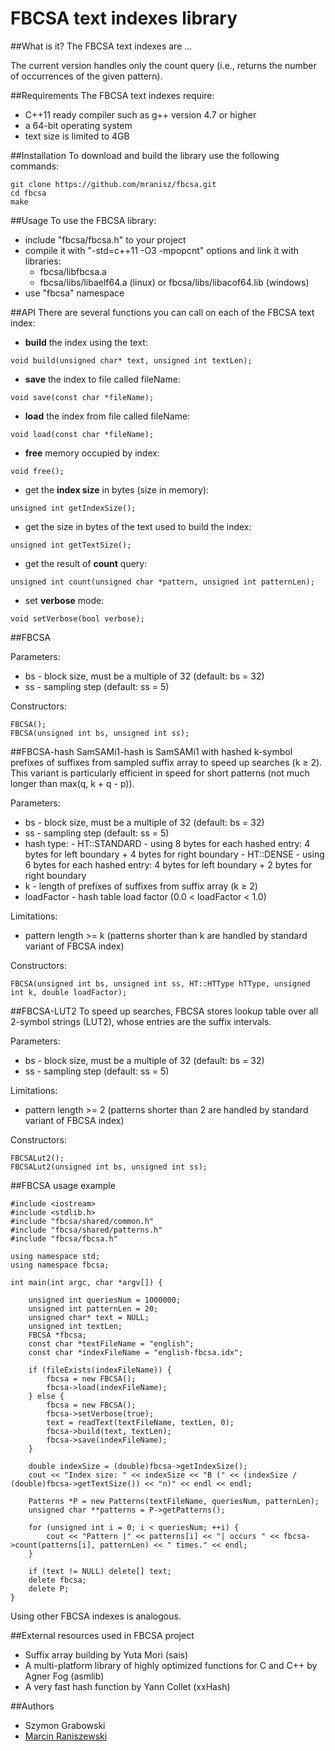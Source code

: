 # FBCSA text indexes library

##What is it?
The FBCSA text indexes are ...

The current version handles only the count query (i.e., returns the number of occurrences of the given pattern).

##Requirements
The FBCSA text indexes require:
- C++11 ready compiler such as g++ version 4.7 or higher
- a 64-bit operating system
- text size is limited to 4GB

##Installation
To download and build the library use the following commands:
```
git clone https://github.com/mranisz/fbcsa.git
cd fbcsa
make
```

##Usage
To use the FBCSA library:
- include "fbcsa/fbcsa.h" to your project
- compile it with "-std=c++11 -O3 -mpopcnt" options and link it with libraries:
  - fbcsa/libfbcsa.a
  - fbcsa/libs/libaelf64.a (linux) or fbcsa/libs/libacof64.lib (windows)
- use "fbcsa" namespace

##API
There are several functions you can call on each of the FBCSA text index:
- **build** the index using the text:
```
void build(unsigned char* text, unsigned int textLen);
```
- **save** the index to file called fileName:
```
void save(const char *fileName);
```
- **load** the index from file called fileName:
```
void load(const char *fileName);
```
- **free** memory occupied by index:
```
void free();
```
- get the **index size** in bytes (size in memory):
```
unsigned int getIndexSize();
```
- get the size in bytes of the text used to build the index:
```
unsigned int getTextSize();
```
- get the result of **count** query:
```
unsigned int count(unsigned char *pattern, unsigned int patternLen);
```
- set **verbose** mode:
```
void setVerbose(bool verbose);
```

##FBCSA

Parameters:
- bs - block size, must be a multiple of 32 (default: bs = 32)
- ss - sampling step (default: ss = 5)

Constructors:
```
FBCSA();
FBCSA(unsigned int bs, unsigned int ss);
```

##FBCSA-hash
SamSAMi1-hash is SamSAMi1 with hashed k-symbol prefixes of suffixes from sampled suffix array to speed up searches (k ≥ 2). This variant is particularly efficient in speed for short patterns (not much longer than max(q, k + q - p)).

Parameters:
- bs - block size, must be a multiple of 32 (default: bs = 32)
- ss - sampling step (default: ss = 5)
- hash type:
      - HT::STANDARD - using 8 bytes for each hashed entry: 4 bytes for left boundary + 4 bytes for right boundary
      - HT::DENSE - using 6 bytes for each hashed entry: 4 bytes for left boundary + 2 bytes for right boundary
- k - length of prefixes of suffixes from suffix array (k ≥ 2)
- loadFactor - hash table load factor (0.0 < loadFactor < 1.0)

Limitations: 
- pattern length >= k (patterns shorter than k are handled by standard variant of FBCSA index)

Constructors:
```
FBCSA(unsigned int bs, unsigned int ss, HT::HTType hTType, unsigned int k, double loadFactor);
```

##FBCSA-LUT2
To speed up searches, FBCSA stores lookup table over all 2-symbol strings (LUT2), whose entries are the suffix intervals.

Parameters:
- bs - block size, must be a multiple of 32 (default: bs = 32)
- ss - sampling step (default: ss = 5)

Limitations: 
- pattern length >= 2 (patterns shorter than 2 are handled by standard variant of FBCSA index)

Constructors:
```
FBCSALut2();
FBCSALut2(unsigned int bs, unsigned int ss);
```

##FBCSA usage example
```
#include <iostream>
#include <stdlib.h>
#include "fbcsa/shared/common.h"
#include "fbcsa/shared/patterns.h"
#include "fbcsa/fbcsa.h"

using namespace std;
using namespace fbcsa;

int main(int argc, char *argv[]) {

	unsigned int queriesNum = 1000000;
	unsigned int patternLen = 20;
	unsigned char* text = NULL;
	unsigned int textLen;
	FBCSA *fbcsa;
	const char *textFileName = "english";
	const char *indexFileName = "english-fbcsa.idx";

	if (fileExists(indexFileName)) {
		fbcsa = new FBCSA();
		fbcsa->load(indexFileName);
	} else {
		fbcsa = new FBCSA();
		fbcsa->setVerbose(true);
		text = readText(textFileName, textLen, 0);
		fbcsa->build(text, textLen);
		fbcsa->save(indexFileName);
	}

	double indexSize = (double)fbcsa->getIndexSize();
	cout << "Index size: " << indexSize << "B (" << (indexSize / (double)fbcsa->getTextSize()) << "n)" << endl << endl;

	Patterns *P = new Patterns(textFileName, queriesNum, patternLen);
	unsigned char **patterns = P->getPatterns();

	for (unsigned int i = 0; i < queriesNum; ++i) {
		cout << "Pattern |" << patterns[i] << "| occurs " << fbcsa->count(patterns[i], patternLen) << " times." << endl;
	}

	if (text != NULL) delete[] text;
	delete fbcsa;
	delete P;
}
```
Using other FBCSA indexes is analogous.

##External resources used in FBCSA project
- Suffix array building by Yuta Mori (sais)
- A multi-platform library of highly optimized functions for C and C++ by Agner Fog (asmlib)
- A very fast hash function by Yann Collet (xxHash)

##Authors
- Szymon Grabowski
- [Marcin Raniszewski](https://github.com/mranisz)
